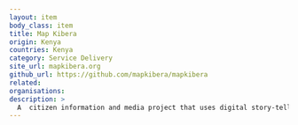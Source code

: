 ```yaml
---
layout: item
body_class: item
title: Map Kibera
origin: Kenya
countries: Kenya
category: Service Delivery
site_url: mapkibera.org
github_url: https://github.com/mapkibera/mapkibera
related: 
organisations: 
description: >
  A  citizen information and media project that uses digital story-telling, open data and geographic information to connect and inform communities in Kibera, Mathare and Mukuru
---
```


